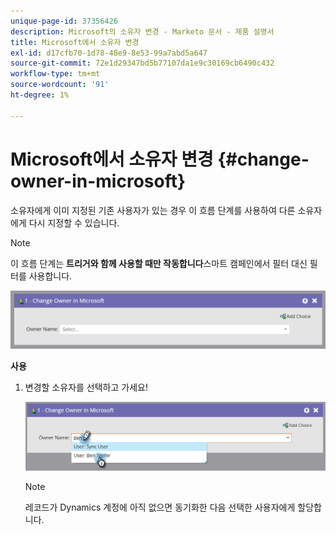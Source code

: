 ```yaml
---
unique-page-id: 37356426
description: Microsoft의 소유자 변경 - Marketo 문서 - 제품 설명서
title: Microsoft에서 소유자 변경
exl-id: d17cfb70-1d78-48e9-8e53-99a7abd5a647
source-git-commit: 72e1d29347bd5b77107da1e9c30169cb6490c432
workflow-type: tm+mt
source-wordcount: '91'
ht-degree: 1%

---
```


# Microsoft에서 소유자 변경 {#change-owner-in-microsoft}

소유자에게 이미 지정된 기존 사용자가 있는 경우 이 흐름 단계를 사용하여 다른 소유자에게 다시 지정할 수 있습니다.

>[!NOTE]
>
>이 흐름 단계는 **트리거와 함께 사용할 때만 작동합니다**&#x200B;스마트 캠페인에서 필터 대신 필터를 사용합니다.

![](assets/one-1.png)

**사용**

1. 변경할 소유자를 선택하고 가세요!

   ![](assets/two-1.png)

   >[!NOTE]
   >
   >레코드가 Dynamics 계정에 아직 없으면 동기화한 다음 선택한 사용자에게 할당합니다.
